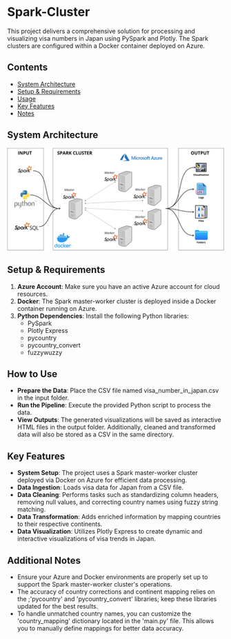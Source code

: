 # Spark-Cluster

This project delivers a comprehensive solution for processing and visualizing visa numbers in Japan using PySpark and Plotly. The Spark clusters are configured within a Docker container deployed on Azure.

## Contents
- [System Architecture](#system-architecture)
- [Setup & Requirements](#setup--requirements)
- [Usage](#how-to-use)
- [Key Features](#key-features)
- [Notes](#additional-notes)

## System Architecture
![System Architecture](assets/Sparkcluster_architecture.png)

## Setup & Requirements
1. **Azure Account**: Make sure you have an active Azure account for cloud resources.
2. **Docker**: The Spark master-worker cluster is deployed inside a Docker container running on Azure.
3. **Python Dependencies**: Install the following Python libraries:
   - PySpark
   - Plotly Express
   - pycountry
   - pycountry_convert
   - fuzzywuzzy

## How to Use
- **Prepare the Data**: Place the CSV file named visa_number_in_japan.csv in the input folder.
- **Run the Pipeline**: Execute the provided Python script to process the data.
- **View Outputs**: The generated visualizations will be saved as interactive HTML files in the output folder. Additionally, cleaned and transformed data will also be stored as a CSV in the same directory.

## Key Features
- **System Setup**: The project uses a Spark master-worker cluster deployed via Docker on Azure for efficient data processing.
- **Data Ingestion**: Loads visa data for Japan from a CSV file.
- **Data Cleaning**: Performs tasks such as standardizing column headers, removing null values, and correcting country names using fuzzy string matching.
- **Data Transformation**: Adds enriched information by mapping countries to their respective continents.
- **Data Visualization**: Utilizes Plotly Express to create dynamic and interactive visualizations of visa trends in Japan.

## Additional Notes
- Ensure your Azure and Docker environments are properly set up to support the Spark master-worker cluster's operations.
- The accuracy of country corrections and continent mapping relies on the ;'pycountry' and 'pycountry_convert' libraries; keep these libraries updated for the best results.
- To handle unmatched country names, you can customize the 'country_mapping' dictionary located in the 'main.py' file. This allows you to manually define mappings for better data accuracy.
